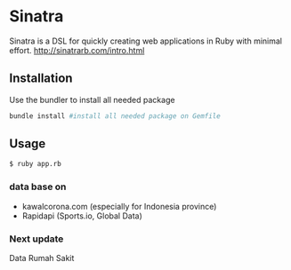 # Sinatra

Sinatra is a DSL for quickly creating web applications in Ruby with minimal effort. 
http://sinatrarb.com/intro.html

## Installation

Use the bundler to install all needed package

```bash
bundle install #install all needed package on Gemfile
```

## Usage

```bash
$ ruby app.rb
```

### data base on

- kawalcorona.com (especially for Indonesia province)
- Rapidapi (Sports.io, Global Data)

### Next update

Data Rumah Sakit